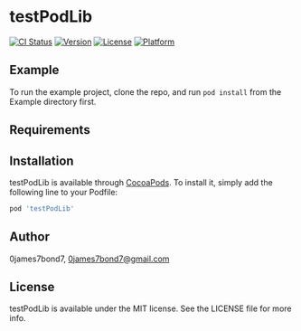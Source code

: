 # testPodLib

[![CI Status](http://img.shields.io/travis/0james7bond7/testPodLib.svg?style=flat)](https://travis-ci.org/0james7bond7/testPodLib)
[![Version](https://img.shields.io/cocoapods/v/testPodLib.svg?style=flat)](http://cocoapods.org/pods/testPodLib)
[![License](https://img.shields.io/cocoapods/l/testPodLib.svg?style=flat)](http://cocoapods.org/pods/testPodLib)
[![Platform](https://img.shields.io/cocoapods/p/testPodLib.svg?style=flat)](http://cocoapods.org/pods/testPodLib)

## Example

To run the example project, clone the repo, and run `pod install` from the Example directory first.

## Requirements

## Installation

testPodLib is available through [CocoaPods](http://cocoapods.org). To install
it, simply add the following line to your Podfile:

```ruby
pod 'testPodLib'
```

## Author

0james7bond7, 0james7bond7@gmail.com

## License

testPodLib is available under the MIT license. See the LICENSE file for more info.
